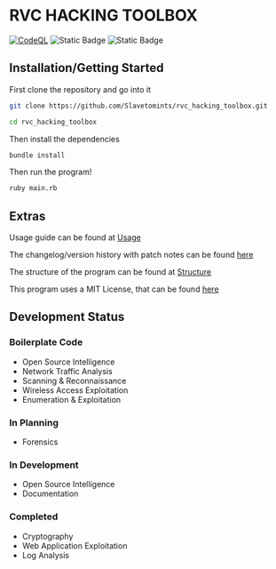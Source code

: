 # RVC HACKING TOOLBOX

[![CodeQL](https://github.com/Slavetomints/rvc_hacking_toolbox/actions/workflows/github-code-scanning/codeql/badge.svg)](https://github.com/Slavetomints/rvc_hacking_toolbox/actions/workflows/github-code-scanning/codeql) ![Static Badge](https://img.shields.io/badge/RELEASE-v0.4.0-blue) ![Static Badge](https://img.shields.io/badge/LICENSE-MIT-green) 


## Installation/Getting Started

First clone the repository and go into it
```sh
git clone https://github.com/Slavetomints/rvc_hacking_toolbox.git

cd rvc_hacking_toolbox
```

Then install the dependencies
```sh
bundle install
```

Then run the program!
```sh
ruby main.rb
```

## Extras

Usage guide can be found at [Usage](USAGE.md)

The changelog/version history with patch notes can be found [here](CHANGELOG.md)

The structure of the program can be found at [Structure](STRUCTURE.md)

This program uses a MIT License, that can be found [here](LICENSE)

## Development Status

### Boilerplate Code

- Open Source Intelligence
- Network Traffic Analysis
- Scanning & Reconnaissance
- Wireless Access Exploitation
- Enumeration & Exploitation

### In Planning

- Forensics

### In Development

- Open Source Intelligence
- Documentation

### Completed

- Cryptography
- Web Application Exploitation
- Log Analysis


